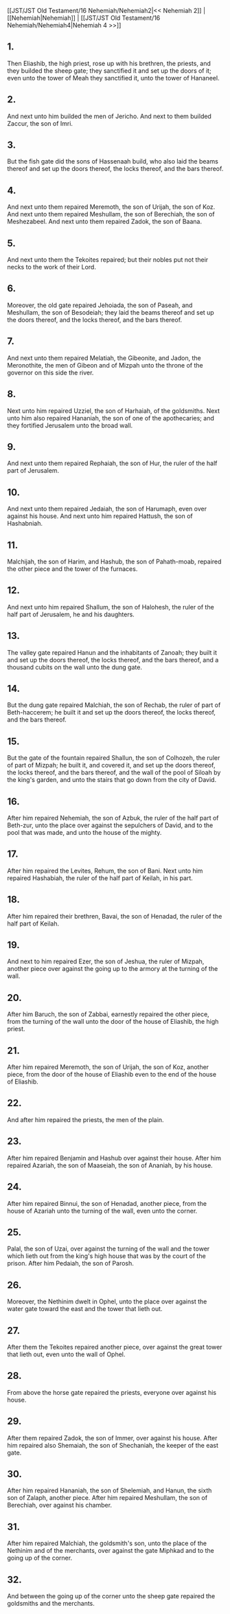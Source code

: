 [[JST/JST Old Testament/16 Nehemiah/Nehemiah2|<< Nehemiah 2]] | [[Nehemiah|Nehemiah]] | [[JST/JST Old Testament/16 Nehemiah/Nehemiah4|Nehemiah 4 >>]]
## 1.
Then Eliashib, the high priest, rose up with his brethren, the priests, and they builded the sheep gate; they sanctified it and set up the doors of it; even unto the tower of Meah they sanctified it, unto the tower of Hananeel.
## 2.
And next unto him builded the men of Jericho. And next to them builded Zaccur, the son of Imri.
## 3.
But the fish gate did the sons of Hassenaah build, who also laid the beams thereof and set up the doors thereof, the locks thereof, and the bars thereof.
## 4.
And next unto them repaired Meremoth, the son of Urijah, the son of Koz. And next unto them repaired Meshullam, the son of Berechiah, the son of Meshezabeel. And next unto them repaired Zadok, the son of Baana.
## 5.
And next unto them the Tekoites repaired; but their nobles put not their necks to the work of their Lord.
## 6.
Moreover, the old gate repaired Jehoiada, the son of Paseah, and Meshullam, the son of Besodeiah; they laid the beams thereof and set up the doors thereof, and the locks thereof, and the bars thereof.
## 7.
And next unto them repaired Melatiah, the Gibeonite, and Jadon, the Meronothite, the men of Gibeon and of Mizpah unto the throne of the governor on this side the river.
## 8.
Next unto him repaired Uzziel, the son of Harhaiah, of the goldsmiths. Next unto him also repaired Hananiah, the son of one of the apothecaries; and they fortified Jerusalem unto the broad wall.
## 9.
And next unto them repaired Rephaiah, the son of Hur, the ruler of the half part of Jerusalem.
## 10.
And next unto them repaired Jedaiah, the son of Harumaph, even over against his house. And next unto him repaired Hattush, the son of Hashabniah.
## 11.
Malchijah, the son of Harim, and Hashub, the son of Pahath-moab, repaired the other piece and the tower of the furnaces.
## 12.
And next unto him repaired Shallum, the son of Halohesh, the ruler of the half part of Jerusalem, he and his daughters.
## 13.
The valley gate repaired Hanun and the inhabitants of Zanoah; they built it and set up the doors thereof, the locks thereof, and the bars thereof, and a thousand cubits on the wall unto the dung gate.
## 14.
But the dung gate repaired Malchiah, the son of Rechab, the ruler of part of Beth-haccerem; he built it and set up the doors thereof, the locks thereof, and the bars thereof.
## 15.
But the gate of the fountain repaired Shallun, the son of Colhozeh, the ruler of part of Mizpah; he built it, and covered it, and set up the doors thereof, the locks thereof, and the bars thereof, and the wall of the pool of Siloah by the king\'s garden, and unto the stairs that go down from the city of David.
## 16.
After him repaired Nehemiah, the son of Azbuk, the ruler of the half part of Beth-zur, unto the place over against the sepulchers of David, and to the pool that was made, and unto the house of the mighty.
## 17.
After him repaired the Levites, Rehum, the son of Bani. Next unto him repaired Hashabiah, the ruler of the half part of Keilah, in his part.
## 18.
After him repaired their brethren, Bavai, the son of Henadad, the ruler of the half part of Keilah.
## 19.
And next to him repaired Ezer, the son of Jeshua, the ruler of Mizpah, another piece over against the going up to the armory at the turning of the wall.
## 20.
After him Baruch, the son of Zabbai, earnestly repaired the other piece, from the turning of the wall unto the door of the house of Eliashib, the high priest.
## 21.
After him repaired Meremoth, the son of Urijah, the son of Koz, another piece, from the door of the house of Eliashib even to the end of the house of Eliashib.
## 22.
And after him repaired the priests, the men of the plain.
## 23.
After him repaired Benjamin and Hashub over against their house. After him repaired Azariah, the son of Maaseiah, the son of Ananiah, by his house.
## 24.
After him repaired Binnui, the son of Henadad, another piece, from the house of Azariah unto the turning of the wall, even unto the corner.
## 25.
Palal, the son of Uzai, over against the turning of the wall and the tower which lieth out from the king\'s high house that was by the court of the prison. After him Pedaiah, the son of Parosh.
## 26.
Moreover, the Nethinim dwelt in Ophel, unto the place over against the water gate toward the east and the tower that lieth out.
## 27.
After them the Tekoites repaired another piece, over against the great tower that lieth out, even unto the wall of Ophel.
## 28.
From above the horse gate repaired the priests, everyone over against his house.
## 29.
After them repaired Zadok, the son of Immer, over against his house. After him repaired also Shemaiah, the son of Shechaniah, the keeper of the east gate.
## 30.
After him repaired Hananiah, the son of Shelemiah, and Hanun, the sixth son of Zalaph, another piece. After him repaired Meshullam, the son of Berechiah, over against his chamber.
## 31.
After him repaired Malchiah, the goldsmith\'s son, unto the place of the Nethinim and of the merchants, over against the gate Miphkad and to the going up of the corner.
## 32.
And between the going up of the corner unto the sheep gate repaired the goldsmiths and the merchants.

